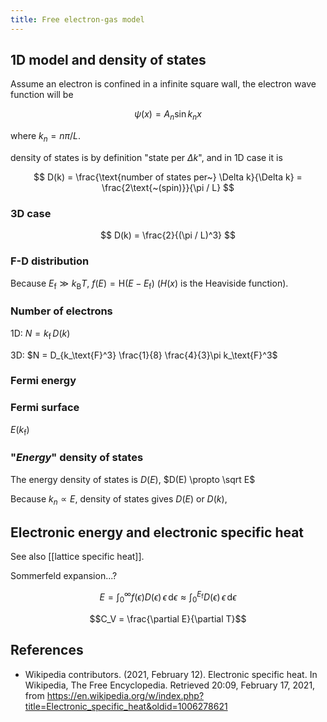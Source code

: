 ```yaml
---
title: Free electron-gas model
---
```


## 1D model and density of states

Assume an electron is confined in a infinite square wall, the electron wave function will be

$$ \psi(x) = A_n \sin k_n x $$

where $k_n = n\pi / L$.

density of states is by definition "state per $\Delta k$", and in 1D case it is

$$ D(k) = \frac{\text{number of states per~} \Delta k}{\Delta k} = \frac{2\text{~(spin)}}{\pi / L} $$

### 3D case

$$ D(k) = \frac{2}{(\pi / L)^3} $$

### F-D distribution

Because $E_\text{f} \gg k_\text{B}T$, $f(E) = \mathrm{H}(E-E_\text{f})$ ($H(x)$  is the Heaviside function).

### Number of electrons

1D: $N = k_\text{f} \, D(k)$

3D: $N = D_{k_\text{F}^3} \frac{1}{8} \frac{4}{3}\pi k_\text{F}^3$

### Fermi energy

### Fermi surface

$E(k_\text{f})$

### "*Energy*" density of states

The energy density of states is $D(E)$, $D(E) \propto \sqrt E$

Because $k_n \propto E$, density of states gives $D(E)$ or $D(k)$,

## Electronic energy and electronic specific heat

See also [[lattice specific heat]].

Sommerfeld expansion...?

$$E = \int_0^{\infty} f(\epsilon) D(\epsilon) \,\epsilon \, \mathrm{d}\epsilon \approx \int_0^{E_\mathrm{f}} D(\epsilon) \,\epsilon \, \mathrm{d}\epsilon$$

$$C_V = \frac{\partial E}{\partial T}$$

## References

- Wikipedia contributors. (2021, February 12). Electronic specific heat. In Wikipedia, The Free Encyclopedia. Retrieved 20:09, February 17, 2021, from https://en.wikipedia.org/w/index.php?title=Electronic_specific_heat&oldid=1006278621